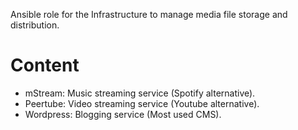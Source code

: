 Ansible role for the Infrastructure to manage media file storage and distribution.

Content
=======

* mStream: Music streaming service (Spotify alternative).
* Peertube: Video streaming service (Youtube alternative).
* Wordpress: Blogging service (Most used CMS).
